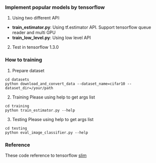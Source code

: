 ### Implement popular models by tensorflow

 1. Using two different API:
 * **train_estimator.py**: Using tf.estimator API. Support tensorflow queue reader and multi GPU
 * **train_low_level.py**: Using low level API

 2. Test in tensorflow 1.3.0

### How to training

 1. Prepare dataset
 ```
 cd datasets
 python download_and_convert_data --dataset_name=cifar10 --dataset_dir=/your/path
 ```

 2. Training
 Please using help to get args list
 ```
 cd training
 python train_estimator.py --help 
 ```

 3. Testing
 Please using help to get args list
 ```
 cd testing
 python eval_image_classifier.py --help 
 ```

### Reference
 These code reference to tensorflow [slim](https://github.com/tensorflow/models/tree/master/research/slim)

